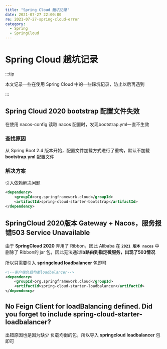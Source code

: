```yaml
---
title: "Spring Cloud 趟坑记录"
date: 2021-07-27 22:00:00
re: 2021-07-27-spring-cloud-error
category:
  - Spring
  - SpringCloud
---
```


# Spring Cloud 趟坑记录

:::tip

本文记录一些在使用 Spring Cloud 中的一些踩坑记录，防止以后再遇到

:::

## Spring Cloud 2020 bootstrap 配置文件失效

在使用 nacos-config 读取 nacos 配置时，发现bootstrap.yml一直不生效

###  查找原因

从 Spring Boot 2.4 版本开始，配置文件加载方式进行了重构，默认不加载 **bootstrap.yml** 配置文件

### 解决方案

引入依赖解决问题

```xml
<dependency>
	<groupId>org.springframework.cloud</groupId>
	<artifactId>spring-cloud-starter-bootstrap</artifactId>
</dependency>
```



## SpringCloud 2020版本 Gateway + Nacos，服务报错503 Service Unavailable

由于 **SpringCloud 2020** 弃用了 Ribbon，因此 Alibaba 在 **`2021 版本 nacos`** 中删除了 Ribbon的 jar 包，因此无法通过**lb路由到指定微服务，出现了503情况**

所以只需要引入 **springcloud loadbalancer** 包即可

```xml
<!--客户端负载均衡loadbalancer-->
<dependency>
	<groupId>org.springframework.cloud</groupId>
	<artifactId>spring-cloud-starter-loadbalancer</artifactId>
</dependency>
```



## No Feign Client for loadBalancing defined. Did you forget to include spring-cloud-starter-loadbalancer?

出错原因也是因为缺少 负载均衡的包，所以导入  **springcloud loadbalancer** 包即可

